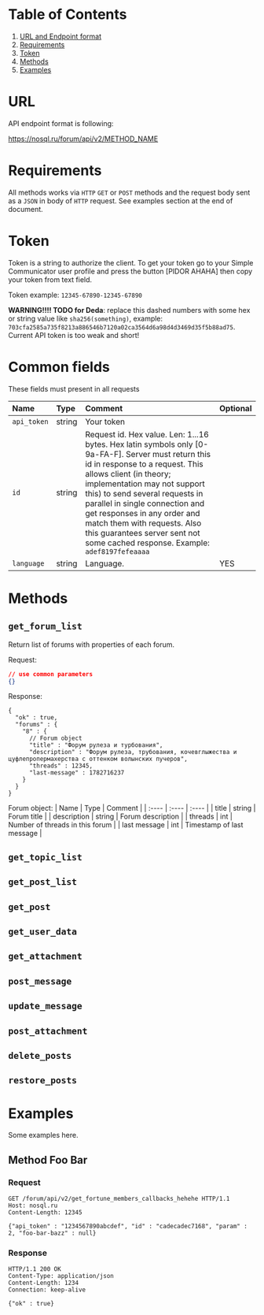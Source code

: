# Table of Contents
1. [URL and Endpoint format](#URL)
2. [Requirements](#Requirements)
3. [Token](#Token)
4. [Methods](#Methods)
5. [Examples](#Examples)


# URL

API endpoint format is following:

https://nosql.ru/forum/api/v2/METHOD_NAME

# Requirements

All methods works via `HTTP` `GET` or `POST` methods and the request body sent as a `JSON` in body of `HTTP` request. See examples section at the end of document.

# Token

Token is a string to authorize the client. To get your token go to your Simple Communicator user profile and press the button [PIDOR AHAHA] then copy your token from text field.

Token example: `12345-67890-12345-67890`

**WARNING!!!! TODO for Deda**: replace this dashed numbers with some hex or string value like `sha256(something)`, example: `703cfa2585a735f8213a886546b7120a02ca3564d6a98d4d3469d35f5b88ad75`. Current API token is too weak and short!

# Common fields

These fields must present in all requests

| Name | Type | Comment | Optional |
| :---- | :---- | :---- | :---- |
| `api_token` | string | Your token | |
| `id` | string | Request id. Hex value. Len: 1...16 bytes. Hex latin symbols only [0-9a-FA-F]. Server must return this id in response to a request. This allows client (in theory; implementation may not support this) to send several requests in parallel in single connection and get responses in any order and match them with requests. Also this guarantees server sent not some cached response. Example: `adef8197fefeaaaa`| |
| `language` | string | Language. | YES |

# Methods

## `get_forum_list`

Return list of forums with properties of each forum.

Request:
```json
// use common parameters
{}
```
Response:
```
{
  "ok" : true,
  "forums" : {
    "8" : {
      // Forum object
      "title" : "Форум рулеза и турбования",
      "description" : "Форум рулеза, трубования, кочевглыжества и цуфлепропермахерства с оттенком волынских пучеров",
      "threads" : 12345,
      "last-message" : 1782716237
    }
  }
}
```

Forum object:
| Name | Type | Comment |
| :---- | :---- | :---- |
| title | string | Forum title |
| description | string | Forum description |
| threads | int | Number of threads in this forum |
| last message | int | Timestamp of last message |





## `get_topic_list`

## `get_post_list`

## `get_post`

## `get_user_data`

## `get_attachment`

## `post_message`

## `update_message`

## `post_attachment`

## `delete_posts`

## `restore_posts`

# Examples
Some examples here.

## Method Foo Bar

### Request

```
GET /forum/api/v2/get_fortune_members_callbacks_hehehe HTTP/1.1
Host: nosql.ru
Content-Length: 12345

{"api_token" : "1234567890abcdef", "id" : "cadecadec7168", "param" : 2, "foo-bar-bazz" : null}
```

### Response

```
HTTP/1.1 200 OK
Content-Type: application/json
Content-Length: 1234
Connection: keep-alive

{"ok" : true}
```
